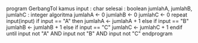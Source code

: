 program GerbangTol
kamus
    input : char
	selesai : boolean
	jumlahA, jumlahB, jumlahC : integer
algoritma
    jumlahA <- 0
	jumlahB <- 0
	jumlahC <- 0
    repeat
        input(input)
        if input == "A" then
			jumlahA <- jumlahA + 1
		else if input == "B" 
			jumlahB <- jumlahB + 1
		else if input == "C" 
			jumlahC <- jumlahC + 1
		endif
    until input not "A" AND input not "B" AND input not "C"
endprogram